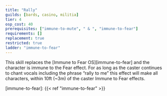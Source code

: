 ```yaml
---
title: "Rally"
guilds: [bards, casino, militia]
tier: 4
osp_cost: 40
prerequisites: ["immune-to-mute", " & ", "immune-to-fear"]
requirements: []
replacement: true
restricted: true
ladder: "immune-to-fear"
---
```

This skill replaces the [Immune to Fear OS][immune-to-fear] and the character is immune to the Fear effect. For as long as the caster continues to chant vocals including the phrase “rally to me” this effect will make all characters, within 10ft (~3m) of the caster Immune to Fear effects.

[immune-to-fear]: {{< ref "immune-to-fear" >}}